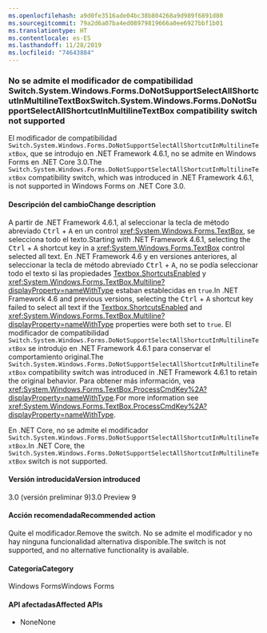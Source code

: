 ```yaml
---
ms.openlocfilehash: a9d0fe3516ade04bc38b804268a9d989f6891d80
ms.sourcegitcommit: 79a2d6a07ba4ed08979819666a0ee6927bbf1b01
ms.translationtype: HT
ms.contentlocale: es-ES
ms.lasthandoff: 11/28/2019
ms.locfileid: "74643884"
---
```

### <a name="switchsystemwindowsformsdonotsupportselectallshortcutinmultilinetextbox-compatibility-switch-not-supported"></a><span data-ttu-id="c8ab1-101">No se admite el modificador de compatibilidad Switch.System.Windows.Forms.DoNotSupportSelectAllShortcutInMultilineTextBox</span><span class="sxs-lookup"><span data-stu-id="c8ab1-101">Switch.System.Windows.Forms.DoNotSupportSelectAllShortcutInMultilineTextBox compatibility switch not supported</span></span>

<span data-ttu-id="c8ab1-102">El modificador de compatibilidad `Switch.System.Windows.Forms.DoNotSupportSelectAllShortcutInMultilineTextBox`, que se introdujo en .NET Framework 4.6.1, no se admite en Windows Forms en .NET Core 3.0.</span><span class="sxs-lookup"><span data-stu-id="c8ab1-102">The `Switch.System.Windows.Forms.DoNotSupportSelectAllShortcutInMultilineTextBox` compatibility switch, which was introduced in .NET Framework 4.6.1, is not supported in Windows Forms on .NET Core 3.0.</span></span>

#### <a name="change-description"></a><span data-ttu-id="c8ab1-103">Descripción del cambio</span><span class="sxs-lookup"><span data-stu-id="c8ab1-103">Change description</span></span>

<span data-ttu-id="c8ab1-104">A partir de .NET Framework 4.6.1, al seleccionar la tecla de método abreviado <kbd>Ctrl</kbd> + <kbd>A</kbd> en un control <xref:System.Windows.Forms.TextBox>, se selecciona todo el texto.</span><span class="sxs-lookup"><span data-stu-id="c8ab1-104">Starting with .NET Framework 4.6.1, selecting the <kbd>Ctrl</kbd> + <kbd>A</kbd> shortcut key in a <xref:System.Windows.Forms.TextBox> control selected all text.</span></span> <span data-ttu-id="c8ab1-105">En .NET Framework 4.6 y en versiones anteriores, al seleccionar la tecla de método abreviado <kbd>Ctrl</kbd> + <kbd>A</kbd>, no se podía seleccionar todo el texto si las propiedades [Textbox.ShortcutsEnabled](xref:System.Windows.Forms.TextBoxBase.ShortcutsEnabled) y <xref:System.Windows.Forms.TextBox.Multiline?displayProperty=nameWithType> estaban establecidas en `true`.</span><span class="sxs-lookup"><span data-stu-id="c8ab1-105">In .NET Framework 4.6 and previous versions, selecting the <kbd>Ctrl</kbd> + <kbd>A</kbd> shortcut key failed to select all text if the [Textbox.ShortcutsEnabled](xref:System.Windows.Forms.TextBoxBase.ShortcutsEnabled) and <xref:System.Windows.Forms.TextBox.Multiline?displayProperty=nameWithType> properties were both set to `true`.</span></span> <span data-ttu-id="c8ab1-106">El modificador de compatibilidad `Switch.System.Windows.Forms.DoNotSupportSelectAllShortcutInMultilineTextBox` se introdujo en .NET Framework 4.6.1 para conservar el comportamiento original.</span><span class="sxs-lookup"><span data-stu-id="c8ab1-106">The `Switch.System.Windows.Forms.DoNotSupportSelectAllShortcutInMultilineTextBox` compatibility switch was introduced in .NET Framework 4.6.1 to retain the original behavior.</span></span> <span data-ttu-id="c8ab1-107">Para obtener más información, vea <xref:System.Windows.Forms.TextBox.ProcessCmdKey%2A?displayProperty=nameWithType>.</span><span class="sxs-lookup"><span data-stu-id="c8ab1-107">For more information see <xref:System.Windows.Forms.TextBox.ProcessCmdKey%2A?displayProperty=nameWithType>.</span></span>

<span data-ttu-id="c8ab1-108">En .NET Core, no se admite el modificador `Switch.System.Windows.Forms.DoNotSupportSelectAllShortcutInMultilineTextBox`.</span><span class="sxs-lookup"><span data-stu-id="c8ab1-108">In .NET Core, the `Switch.System.Windows.Forms.DoNotSupportSelectAllShortcutInMultilineTextBox` switch is not supported.</span></span>

#### <a name="version-introduced"></a><span data-ttu-id="c8ab1-109">Versión introducida</span><span class="sxs-lookup"><span data-stu-id="c8ab1-109">Version introduced</span></span>

<span data-ttu-id="c8ab1-110">3.0 (versión preliminar 9)</span><span class="sxs-lookup"><span data-stu-id="c8ab1-110">3.0 Preview 9</span></span>

#### <a name="recommended-action"></a><span data-ttu-id="c8ab1-111">Acción recomendada</span><span class="sxs-lookup"><span data-stu-id="c8ab1-111">Recommended action</span></span>

<span data-ttu-id="c8ab1-112">Quite el modificador.</span><span class="sxs-lookup"><span data-stu-id="c8ab1-112">Remove the switch.</span></span> <span data-ttu-id="c8ab1-113">No se admite el modificador y no hay ninguna funcionalidad alternativa disponible.</span><span class="sxs-lookup"><span data-stu-id="c8ab1-113">The switch is not supported, and no alternative functionality is available.</span></span>

#### <a name="category"></a><span data-ttu-id="c8ab1-114">Categoría</span><span class="sxs-lookup"><span data-stu-id="c8ab1-114">Category</span></span>

<span data-ttu-id="c8ab1-115">Windows Forms</span><span class="sxs-lookup"><span data-stu-id="c8ab1-115">Windows Forms</span></span>

#### <a name="affected-apis"></a><span data-ttu-id="c8ab1-116">API afectadas</span><span class="sxs-lookup"><span data-stu-id="c8ab1-116">Affected APIs</span></span>

- <span data-ttu-id="c8ab1-117">None</span><span class="sxs-lookup"><span data-stu-id="c8ab1-117">None</span></span>

<!-- 

### Affected APIs

- Not detectable via API analysis

-->
